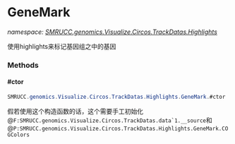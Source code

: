 ﻿# GeneMark
_namespace: [SMRUCC.genomics.Visualize.Circos.TrackDatas.Highlights](./index.md)_

使用highlights来标记基因组之中的基因



### Methods

#### #ctor
```csharp
SMRUCC.genomics.Visualize.Circos.TrackDatas.Highlights.GeneMark.#ctor
```
假若使用这个构造函数的话，这个需要手工初始化@``F:SMRUCC.genomics.Visualize.Circos.TrackDatas.data`1.__source``和@``P:SMRUCC.genomics.Visualize.Circos.TrackDatas.Highlights.GeneMark.COGColors``


